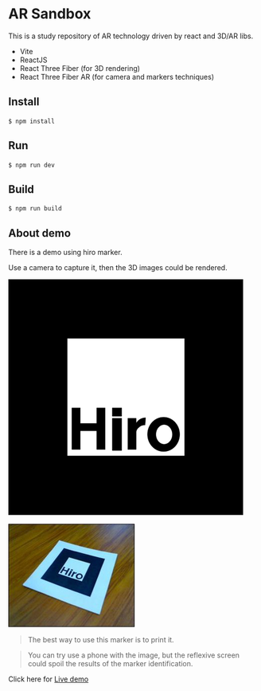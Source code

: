 # AR Sandbox

This is a study repository of AR technology driven by react and 3D/AR libs.

- Vite
- ReactJS
- React Three Fiber (for 3D rendering)
- React Three Fiber AR (for camera and markers techniques)

## Install
```
$ npm install
```

## Run
```
$ npm run dev
```

## Build
```
$ npm run build
```

## About demo

There is a demo using hiro marker.

Use a camera to capture it, then the 3D images could be rendered.

![](imgs/hiro_marker.png)


![](imgs/hiro_marker-example.png)

> The best way to use this marker is to print it.

> You can try use a phone with the image, but the reflexive screen could spoil the results of the marker identification.

Click here for [Live demo](https://mataca9.github.io/ar-sandbox/)
